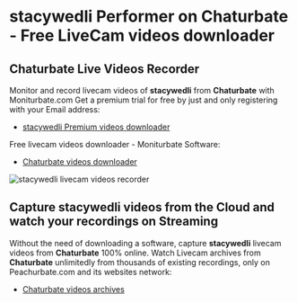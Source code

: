 # stacywedli Performer on Chaturbate - Free LiveCam videos downloader

## Chaturbate Live Videos Recorder

Monitor and record livecam videos of **stacywedli** from **Chaturbate** with Moniturbate.com
Get a premium trial for free by just and only registering with your Email address:
* [stacywedli Premium videos downloader](https://moniturbate.com/request-demo-licence-key.html)

Free livecam videos downloader - Moniturbate Software:
* [Chaturbate videos downloader](https://moniturbate.com/moniturbate-download-software.html)

![stacywedli livecam videos recorder](https://peachurnet.com/templates/moniturbate-software.png)


## Capture stacywedli videos from the Cloud and watch your recordings on Streaming

Without the need of downloading a software, capture **stacywedli** livecam videos from **Chaturbate** 100% online.
Watch Livecam archives from **Chaturbate** unlimitedly from thousands of existing recordings, only on Peachurbate.com and its websites network:
* [Chaturbate videos archives](https://peachurnet.com/)
